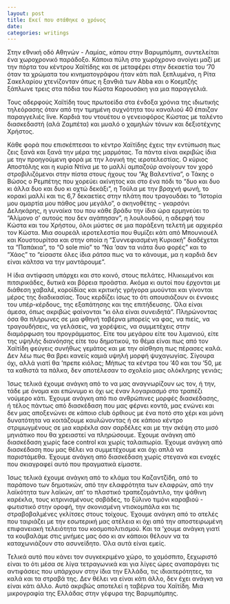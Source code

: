 ```yaml
---
layout: post
title: Εκεί που στάθηκε ο χρόνος
date: 
categories: writings
---
```


Στην εθνική οδό Αθηνών - Λαμίας, κάπου στην Βαρυμπόμπη, συντελείται ένα χωροχρονικό παράδοξο. Κάποια πύλη στο χωρόχρονο ανοίγει μαζί με την πόρτα του κέντρου Χαϊτίδης και σε μεταφέρει στην δεκαετία του ’70 όταν τα χρώματα του κινηματογράφου ήταν κάτι παλ ξεπλυμένα, η Ρίτα Σακελαρίου χτενίζονταν όπως η ξανθιά των Abba και ο Κοεμτζής ξάπλωνε τρεις στα πόδια του Κώστα Καρουσάκη για μια παραγγελιά.

Τους αδερφούς Χαϊτίδη τους πρωτοείδα στα ένδοξα χρόνια της ιδιωτικής τηλεόρασης όταν από την τιμημένη συχνότητα του καναλιού 40 έπαιζαν παραγγελιές live. Καρδιά του ντουέτου ο γενειοφόρος Κώστας με ταλέντο διασκεδαστή (αλά Ζαμπέτα) και μυαλό ο χαμηλών τόνων και δεξιοτέχνης Χρήστος.

Κάθε φορά που επισκέπτεσαι το κέντρο Χαϊτίδης έχεις την εντύπωση πως ζεις ξανά και ξανά την μέρα της μαρμότας. Τα πάντα είναι ακριβώς ίδια με την προηγούμενη φορά με την λογική της ιεροτελεστίας. Ο κύριος Αποστόλης και η κυρία Ντίνα με το μαλλί αμπαζούρ ανοίγουν τον χορό στροβιλιζόμενοι στην πίστα στους ήχους του “Αχ Βαλεντίνα”, ο Τάκης ο Βώσος ο Ρεμπέτης που χορεύει ακίνητος και στο ένα πόδι το “δυο και δυο κι άλλα δυο και δυο κι οχτώ δεκάξι”, η Τούλα με την βραχνή φωνή, το κορακί μαλλί και τις 6,7 δεκαετίες στην πλάτη που τραγουδάει το “Ιστορία μου αμαρτία μου πάθος μου μεγάλο”, ο σκηνοθέτης - γκαρσόνι Δεληκάρης, η γυναίκα του που κάθε βράδυ την ίδια ώρα ερμηνεύει το “Αλίμονο σ’ αυτούς που δεν αγάπησαν”, η λουλουδού, η αδερφή του Κώστα και του Χρήστου, όλοι μύστες σε μια παράξενη τελετή με αρχιερέα τον Κώστα. Μια σουρεάλ ιεροτελεστία που θυμίζει κάτι από Μπουνιουέλ και Κουστουρίτσα και στην οποία η “Συννεφιασμένη Κυριακή” διαδέχεται τα “Παπάκια”, το “O sole mio” το “Να ’σαν τα νιάτα δυο φορές” και το “Χάος” το “είσαστε όλες ίδια ράτσα πως να το κάνουμε, μα η καρδιά δεν είναι κάλτσα να την μαντάρουμε”.

Η ίδια αντίφαση υπάρχει και στο κοινό, στους πελάτες. Ηλικιωμένοι και πιτσιρικάδες, δυτικά και βόρεια προάστια. Ακόμα κι αυτοί που έρχονται με διάθεση χαβαλέ, κοροϊδίας και κριτικής γρήγορα μυούνται και γίνονται μέρος της διαδικασίας. Τους κερδίζει ίσως το ότι απουσιάζουν οι έννοιες του υπέρ-κέρδους, της εξαπάτησης και της επιτήδευσης. Όλα είναι άμεσα, όπως ακριβώς φαίνονται “κι όλα είναι συνειδητά”. Πληρώνοντας όσα θα πλήρωνες σε μια φθηνή ταβέρνα μπορείς να φας, να πιείς, να τραγουδήσεις, να γελάσεις, να χορέψεις, να συμμετέχεις στην διαμόρφωση του προγράμματος. Είτε του μεγάρου είτε του λιμανιού, είτε της υψηλής διανόησης είτε του δημοτικού, το θέμα είναι πως από τον Χαϊτίδη φεύγεις συνήθως γεμάτος και με την αίσθηση πως πέρασες καλά. Δεν λέω πως θα βρει κανείς καμιά υψηλή μορφή ψυχαγωγίας. Σίγουρα όχι, αλλά γιατί θα ’πρεπε κιόλας; Μήπως τα κέντρα του ’40 και του ’50, με τα καθιστά τα πάλκα, δεν αποτέλεσαν το σχολείο μιας ολόκληρης γενιάς;

Ίσως τελικά έχουμε ανάγκη από το να μας αναγνωρίζουν ως τον, ή την, τάδε με όνομα και επώνυμο κι όχι ως έναν λογαριασμό στο τραπέζι νούμερο κάτι. Έχουμε ανάγκη από πιο ανθρώπινες μορφές διασκέδασης, ή τέλος πάντως από διασκέδαση που μας φέρνει κοντά, μας ενώνει και δεν μας αποξενώνει σε κάποιο club όρθιους με ένα ποτό στο χέρι και μόνη δυνατότητα να κοιτάζουμε καυλώνοντας ή σε κάποιο κέντρο στριμωγμένους σε μια καρέκλα σαν σαρδέλες και με την σκέψη στο μισό μηνιάτικο που θα χρειαστεί να πληρώσουμε. Έχουμε ανάγκη από διασκέδαση χωρίς face control και χωρίς ταλαιπωρία. Έχουμε ανάγκη από διασκέδαση που μας θέλει να συμμετέχουμε και όχι απλά να παριστάμεθα. Έχουμε ανάγκη από διασκέδαση χωρίς στεγανά και ενοχές που σκιαγραφεί αυτό που πραγματικά είμαστε.

 Ίσως τελικά έχουμε ανάγκη από το κλάμα του Καζαντζίδη, από το παράπονο των δημοτικών, από την ελαφρότητα των ελαφρών, από την λαϊκότητα των λαϊκών, απ’ το πλαστικό τραπεζομάντιλο, την ψάθινη καρέκλα, τους κιτρινισμένους σοβάδες, το ξύλινο τιμόνι καραβιού - φωτιστικό στην οροφή, την σκονισμένη ντισκομπάλα και τις στραβοβαλμένες γκλίτσες στους τοίχους. Έχουμε ανάγκη από το ατελές που ταιριάζει με την εσωτερική μας ατέλεια κι όχι από την αποστειρωμένη επιφανειακή τελειότητα του κοσμοπολιτισμού. Και τα ’χουμε ανάγκη γιατί τα κουβαλάμε στις μνήμες μας όσο κι αν κάποιοι θέλουν να τα καταχωνιάζουν στο ασυνείδητο. Όλα αυτά είναι εμείς.

Τελικά αυτό που κάνει τον συγκεκριμένο χώρο, το χαμόσπιτο, ξεχωριστό είναι το ότι μέσα σε λίγα τετραγωνικά και για λίγες ώρες αναπαράγει τις αντιφάσεις που υπάρχουν στην ίδια την Ελλάδα, τις ιδιαιτερότητες, τα καλά και τα στραβά της. Δεν θέλει να είναι κάτι άλλο, δεν έχει ανάγκη να είναι κάτι άλλο. Αυτό ακριβώς αποτελεί η ταβέρνα του Χαϊτίδη. Μια μικρογραφία της Ελλάδας στην γέφυρα της Βαρυμπόμπης.
